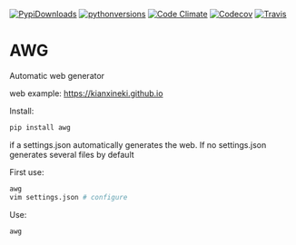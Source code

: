 [![PypiDownloads](https://img.shields.io/pypi/dm/awg.svg)](https://pypi.python.org/pypi/awg)
[![pythonversions](https://img.shields.io/pypi/pyversions/awg.svg)](https://pypi.python.org/pypi/awg)
[![Code Climate](https://img.shields.io/codeclimate/github/kianxineki/automatic_web_generator.svg)](https://codeclimate.com/github/kianxineki/automatic_web_generator)
[![Codecov](https://img.shields.io/codecov/c/github/kianxineki/automatic_web_generator.svg)](https://codecov.io/github/kianxineki/automatic_web_generator)
[![Travis](https://img.shields.io/travis/kianxineki/automatic_web_generator.svg)](https://travis-ci.org/kianxineki/automatic_web_generator)

# AWG
Automatic web generator

web example: https://kianxineki.github.io

Install:

```bash
pip install awg
```

if a settings.json automatically generates the web.
If no settings.json generates several files by default

First use:
```bash
awg
vim settings.json # configure
```

Use:
```bash
awg
```

